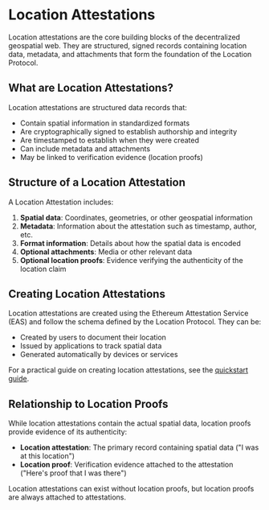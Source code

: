 # Location Attestations

Location attestations are the core building blocks of the decentralized geospatial web. They are structured, signed records containing location data, metadata, and attachments that form the foundation of the Location Protocol.

## What are Location Attestations?

Location attestations are structured data records that:

- Contain spatial information in standardized formats
- Are cryptographically signed to establish authorship and integrity
- Are timestamped to establish when they were created
- Can include metadata and attachments
- May be linked to verification evidence (location proofs)

## Structure of a Location Attestation

A Location Attestation includes:

1. **Spatial data**: Coordinates, geometries, or other geospatial information
2. **Metadata**: Information about the attestation such as timestamp, author, etc.
3. **Format information**: Details about how the spatial data is encoded
4. **Optional attachments**: Media or other relevant data
5. **Optional location proofs**: Evidence verifying the authenticity of the location claim

## Creating Location Attestations

Location attestations are created using the Ethereum Attestation Service (EAS) and follow the schema defined by the Location Protocol. They can be:

- Created by users to document their location
- Issued by applications to track spatial data
- Generated automatically by devices or services

For a practical guide on creating location attestations, see the [quickstart guide](../location-protocol/quickstart.md).

## Relationship to Location Proofs

While location attestations contain the actual spatial data, location proofs provide evidence of its authenticity:

- **Location attestation**: The primary record containing spatial data ("I was at this location")
- **Location proof**: Verification evidence attached to the attestation ("Here's proof that I was there")

Location attestations can exist without location proofs, but location proofs are always attached to attestations.